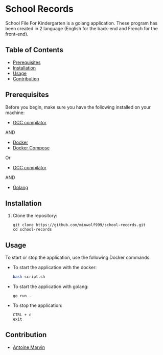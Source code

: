 # School Records

School File For Kindergarten is a golang application. These program has been created in 2 language (English for the back-end and French for the front-end).

## Table of Contents

- [Prerequisites](#prerequisites)
- [Installation](#installation)
- [Usage](#usage)
- [Contribution](#contribution)

## Prerequisites

Before you begin, make sure you have the following installed on your machine:

- [GCC compilator](https://winlibs.com)

AND

- [Docker](https://www.docker.com/get-started)
- [Docker Compose](https://docs.docker.com/compose/install/)

Or

- [GCC compilator](https://winlibs.com)

AND

- [Golang](https://go.dev/dl/)

## Installation

1. Clone the repository:

    ```
    git clone https://github.com/minwolf999/school-records.git
    cd school-records
    ```

## Usage

To start or stop the application, use the following Docker commands:

- To start the application with the docker:

    ```bash
    bash script.sh
    ```

- To start the application with golang:

    ```golang
    go run .
    ```

- To stop the application:

    ```
    CTRL + c
    exit
    ```

## Contribution

- [Antoine Marvin](https://github.com/minwolf999/)
